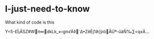 # I-just-need-to-know
What kind of code is this 


Y=5-£Î¡ÃSZ#Wπ∞dkLk_≠›gπ√Á◊´∆•ZêÈj1∂{ÿióÂÚª-ûãÑ‰∑<qxÄ…
